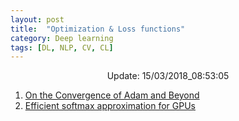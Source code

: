 ```yaml
---
layout: post
title:  "Optimization & Loss functions"
category: Deep learning
tags: [DL, NLP, CV, CL]
---
```






<center> Update: 15/03/2018_08:53:05</center>

  	
1. [ On the Convergence of Adam and Beyond](https://rawgit.com/elbayadm/PaperNotes/master/notes/optimization/2018-On-the-Convergence-of-Adam-and-Beyond.html)
2. [ Efficient softmax approximation for GPUs](https://rawgit.com/elbayadm/PaperNotes/master/notes/optimization/2016-Efficient-softmax-approximation-for-GPUs.html)
